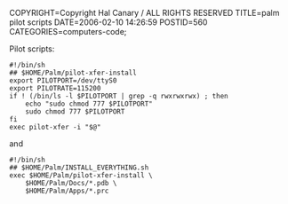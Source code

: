 COPYRIGHT=Copyright Hal Canary / ALL RIGHTS RESERVED
TITLE=palm pilot scripts
DATE=2006-02-10 14:26:59
POSTID=560
CATEGORIES=computers-code;

Pilot scripts:

    
    #!/bin/sh
    ## $HOME/Palm/pilot-xfer-install
    export PILOTPORT=/dev/ttyS0
    export PILOTRATE=115200
    if ! (/bin/ls -l $PILOTPORT | grep -q rwxrwxrwx) ; then
        echo "sudo chmod 777 $PILOTPORT"
        sudo chmod 777 $PILOTPORT
    fi
    exec pilot-xfer -i "$@"

and

    
    #!/bin/sh
    ## $HOME/Palm/INSTALL_EVERYTHING.sh
    exec $HOME/Palm/pilot-xfer-install \
        $HOME/Palm/Docs/*.pdb \
        $HOME/Palm/Apps/*.prc
